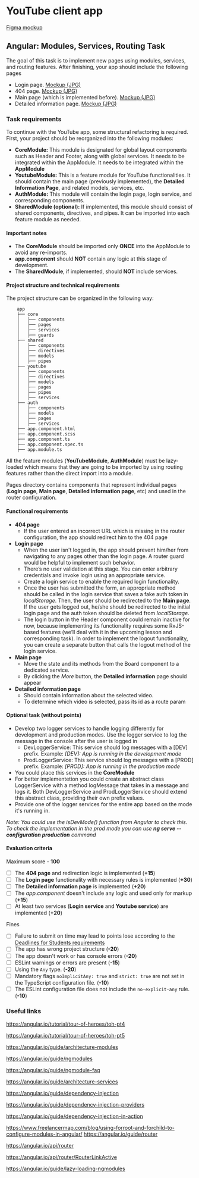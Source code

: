
# YouTube client app

[Figma mockup](https://www.figma.com/file/tS3Zqk138yXUmRxSWKDv4r/YouTube-client?node-id=0%3A1)

## Angular: Modules, Services, Routing Task
The goal of this task is to implement new pages using modules, services, and routing features. After finishing, your app should include the following pages
- Login page. [Mockup (JPG)](https://github.com/rolling-scopes-school/tasks/blob/master/tasks/angular/login.jpg)
- 404 page. [Mockup (JPG)](https://github.com/rolling-scopes-school/tasks/blob/master/tasks/angular/404.jpg)
- Main page (which is implemented before). [Mockup (JPG)](https://github.com/rolling-scopes-school/tasks/blob/master/tasks/angular/main.jpg)
- Detailed information page. [Mockup (JPG)](https://github.com/rolling-scopes-school/tasks/blob/master/tasks/angular/details-page.jpg)

### Task requirements
To continue with the YouTube app, some structural refactoring is required.
First, your project should be reorganized into the following modules:
- **CoreModule:** This module is designated for global layout components such as Header and Footer, along with global services. It needs to be integrated within the AppModule. It needs to be integrated within the **AppModule**
- **YoutubeModule:** This is a feature module for YouTube functionalities. It should contain the main page (previously implemented), the **Detailed Information Page**, and related models, services, etc.
- **AuthModule:** This module will contain the login page, login service, and corresponding components.
- **SharedModule (optional):** If implemented, this module should consist of shared components, directives, and pipes. It can be imported into each feature module as needed.

#### Important notes
- The **CoreModule** should be imported only **ONCE** into the AppModule to avoid any re-imports.
- **app.component** should **NOT** contain any logic at this stage of development.
- The **SharedModule**, if implemented, should **NOT** include services.

#### Project structure and technical requirements
The project structure can be organized in the following way:

```
    app
    ├── core
    │   ├── components
    │   ├── pages
    │   ├── services
    │   ├── guards
    ├── shared
    │   ├── components
    │   ├── directives
    │   ├── models
    │   ├── pipes
    ├── youtube
    │   ├── components
    │   ├── directives
    │   ├── models
    │   ├── pages
    │   ├── pipes
    │   ├── services
    ├── auth
    │   ├── components
    │   ├── models
    │   ├── pages
    │   ├── services
    ├── app.component.html
    ├── app.component.scss
    ├── app.component.ts
    ├── app.component.spec.ts
    ├── app.module.ts
```

All the feature modules (**YouTubeModule**, **AuthModule**) must be lazy-loaded which means that they are going to be imported by using routing features rather than the direct import into a module.

Pages directory contains components that represent individual pages (**Login page**, **Main page**, **Detailed information page**, etc) and used in the router configuration.

#### Functional requirements
- **404 page**
    - If the user entered an incorrect URL which is missing in the router configuration, the app should redirect him to the 404 page
- **Login page**
    - When the user isn't logged in, the app should prevent him/her from navigating to any pages other than the login page. A router guard would be helpful to implement such behavior.
    - There’s no user validation at this stage. You can enter arbitrary credentials and invoke login using an appropriate service.
    - Create a login service to enable the required login functionality.
    - Once the user has submitted the form, an appropriate method should be called in the login service that saves a fake auth token in *localStorage*. Then, the user should be redirected to the **Main page**. If the user gets logged out, he/she should be redirected to the initial login page and the auth token should be deleted from *localStorage*.
    - The login button in the Header component could remain inactive for now, because implementing its functionality requires some RxJS-based features (we’ll deal with it in the upcoming lesson and corresponding task). In order to implement the logout functionality, you can create a separate button that calls the logout method of the login service.
- **Main page**
    - Move the state and its methods from the Board component to a dedicated service.
    - By clicking the *More* button, the **Detailed information** page should appear
- **Detailed information page**
    - Should contain information about the selected video.
    - To determine which video is selected, pass its id as a route param

#### Optional task (without points)
- Develop two logger services to handle logging differently for development and production modes. Use the logger service to log the message in the console after the user is logged in
    - DevLoggerService: This service should log messages with a [DEV] prefix. Example: *[DEV]: App is running in the development mode*
    - ProdLoggerService: This service should log messages with a [PROD] prefix. Example: *[PROD]: App is running in the production mode*
- You could place this services in the **CoreModule**
- For better implementetion you could create an abstract class LoggerService with a method logMessage that takes in a message and logs it. Both DevLoggerService and ProdLoggerService should extend this abstract class, providing their own prefix values.
- Provide one of the logger services for the entire app based on the mode it's running in. 

*Note: You could use the isDevMode() function from Angular to check this. To check the implementation in the prod mode you can use **ng serve --configuration production** command*

#### Evaluation criteria
Maximum score - **100**

- [ ] The **404 page** and redirection logic is implemented (**+15**)
- [ ] The **Login page** functionality with necessary rules is implemented (**+30**)
- [ ] The **Detailed information page** is implemented (**+20**)
- [ ] The *app.component* doesn't include any logic and used only for markup (**+15**)
- [ ] At least two services (**Login service** and **Youtube service**) are implemented (**+20**)

Fines
- [ ] Failure to submit on time may lead to points lose according to the [Deadlines for Students requirements](https://docs.app.rs.school/#/platform/pull-request-review-process?id=deadlines-for-students)
- [ ] The app has wrong project structure (**-20**)
- [ ] The app doesn't work or has console errors (**-20**)
- [ ] ESLint warnings or errors are present (**-15**)
- [ ] Using the `Any` type. (**-20**)
- [ ] Mandatory flags `noImplicitAny: true` and `strict: true` are not set in the TypeScript configuration file. (**-10**)
- [ ] The ESLint configuration file does not include the `no-explicit-any` rule. (**-10**)

### Useful links
https://angular.io/tutorial/tour-of-heroes/toh-pt4

https://angular.io/tutorial/tour-of-heroes/toh-pt5

https://angular.io/guide/architecture-modules

https://angular.io/guide/ngmodules

https://angular.io/guide/ngmodule-faq

https://angular.io/guide/architecture-services

https://angular.io/guide/dependency-injection

https://angular.io/guide/dependency-injection-providers

https://angular.io/guide/dependency-injection-in-action

https://www.freelancermap.com/blog/using-forroot-and-forchild-to-configure-modules-in-angular/
https://angular.io/guide/router

https://angular.io/api/router

https://angular.io/api/router/RouterLinkActive

https://angular.io/guide/lazy-loading-ngmodules
